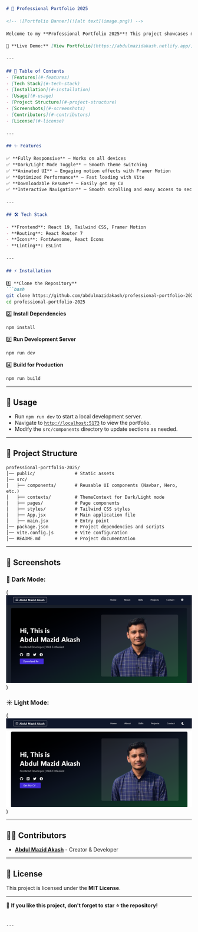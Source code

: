 
```md
# 🚀 Professional Portfolio 2025

<!-- ![Portfolio Banner](![alt text](image.png)) -->

Welcome to my **Professional Portfolio 2025**! This project showcases my skills, experience, and work as a **Frontend Developer**. Built with **React, Tailwind CSS, Framer Motion, and Vite**, this portfolio is designed to be **fast, responsive, and visually appealing**.

🔗 **Live Demo:** [View Portfolio](https://abdulmazidakash.netlify.app/)

---

## 📌 Table of Contents
- [Features](#-features)
- [Tech Stack](#-tech-stack)
- [Installation](#-installation)
- [Usage](#-usage)
- [Project Structure](#-project-structure)
- [Screenshots](#-screenshots)
- [Contributors](#-contributors)
- [License](#-license)

---

## ✨ Features

✅ **Fully Responsive** – Works on all devices  
✅ **Dark/Light Mode Toggle** – Smooth theme switching  
✅ **Animated UI** – Engaging motion effects with Framer Motion  
✅ **Optimized Performance** – Fast loading with Vite  
✅ **Downloadable Resume** – Easily get my CV  
✅ **Interactive Navigation** – Smooth scrolling and easy access to sections  

---

## 🛠 Tech Stack

- **Frontend**: React 19, Tailwind CSS, Framer Motion  
- **Routing**: React Router 7  
- **Icons**: FontAwesome, React Icons  
- **Linting**: ESLint  

---

## ⚡ Installation

1️⃣ **Clone the Repository**
```bash
git clone https://github.com/abdulmazidakash/professional-portfolio-2025
cd professional-portfolio-2025
```

2️⃣ **Install Dependencies**
```bash
npm install
```

3️⃣ **Run Development Server**
```bash
npm run dev
```

4️⃣ **Build for Production**
```bash
npm run build
```

---

## 🚀 Usage

- Run `npm run dev` to start a local development server.
- Navigate to [`http://localhost:5173`](http://localhost:5173) to view the portfolio.
- Modify the `src/components` directory to update sections as needed.

---

## 📁 Project Structure

```
professional-portfolio-2025/
│── public/               # Static assets
│── src/
│   ├── components/       # Reusable UI components (Navbar, Hero, etc.)
│   ├── contexts/         # ThemeContext for Dark/Light mode
│   ├── pages/            # Page components
│   ├── styles/           # Tailwind CSS styles
│   ├── App.jsx           # Main application file
│   ├── main.jsx          # Entry point
│── package.json          # Project dependencies and scripts
│── vite.config.js        # Vite configuration
│── README.md             # Project documentation
```

---

## 📸 Screenshots

### 🌙 Dark Mode:
(![alt text](image-2.png))
<!-- ![Dark Mode Screenshot](![alt text](image-2.png)) -->

### ☀️ Light Mode:
(![alt text](image-1.png))
<!-- ![Light Mode Screenshot](![alt text](image-1.png)) -->

---

## 👨‍💻 Contributors

- **[Abdul Mazid Akash](https://github.com/abdulmazidakash)** - Creator & Developer

---

## 📜 License

This project is licensed under the **MIT License**.

---

🎯 **If you like this project, don't forget to star ⭐ the repository!**
```

---
